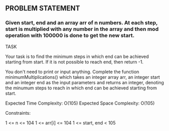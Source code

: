 ## PROBLEM STATEMENT
### Given start, end and an array arr of n numbers. At each step, start is multiplied with any number in the array and then mod operation with 100000 is done to get the new start.

TASK

Your task is to find the minimum steps in which end can be achieved starting from start. If it is not possible to reach end, then return -1.

You don't need to print or input anything. Complete the function minimumMultiplications() which takes an integer array arr, an integer start and an integer end as the input parameters and returns an integer, denoting the minumum steps to reach in which end can be achieved starting from start.

Expected Time Complexity: O(105)
Expected Space Complexity: O(105)

Constraints:

1 <= n <= 104
1 <= arr[i] <= 104
1 <= start, end < 105
